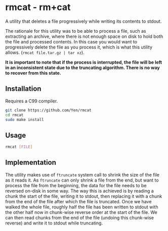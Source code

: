 # rmcat - rm+cat

A utility that deletes a file progressively while writing its contents to stdout.

The rationale for this utility was to be able to process a file, such as extracting an archive, where there is not enough space on disk to hold both the file and processed contents. In this case you would want to progressively delete the file as you process it, which is what this utility allows. (`rmcat file.tar.gz | tar xz`).

**It is important to note that if the process is interrupted, the file will be left in an inconsistent state due to the truncating algorithm. There is no way to recover from this state.**

## Installation

Requires a C99 compiler.

```bash
git clone https://github.com/Yen/rmcat
cd rmcat
sudo make install
```

## Usage

```bash
rmcat [FILE]
```

## Implementation

The utility makes use of `ftruncate` system call to shrink the size of the file as it reads it. As `ftruncate` can only shrink a file from the end, but want to process the file from the beginning, the data for the file needs to be reversed on-disk in some way. The way this is achieved is by reading a chunk the start of the file, writing it to stdout, then replacing it with a chunk from the end of the file after which the file is truncated. Once we have walked the whole file, roughly half the file has been written to stdout with the other half now in chunk-wise reverse order at the start of the file. We can then read chunks from the end of the file (undoing this chunk-wise reverse) and write it to stdout while truncating.